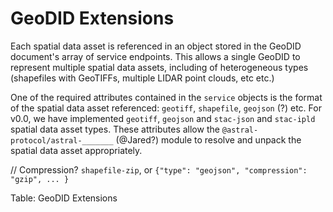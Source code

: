 # GeoDID Extensions

Each spatial data asset is referenced in an object stored in the GeoDID document's array of service endpoints. This allows a single GeoDID to represent multiple spatial data assets, including of heterogeneous types \(shapefiles with GeoTIFFs, multiple LIDAR point clouds, etc etc.\)

One of the required attributes contained in the `service` objects is the format of the spatial data asset referenced: `geotiff`, `shapefile`, `geojson` \(?\) etc. For v0.0, we have implemented `geotiff`, `geojson` and `stac-json` and `stac-ipld` spatial data asset types. These attributes allow the `@astral-protocol/astral-_______` \(@Jared?\) module to resolve and unpack the spatial data asset appropriately.

// Compression? `shapefile-zip`, or `{"type": "geojson", "compression": "gzip", ... }`

Table: GeoDID Extensions

